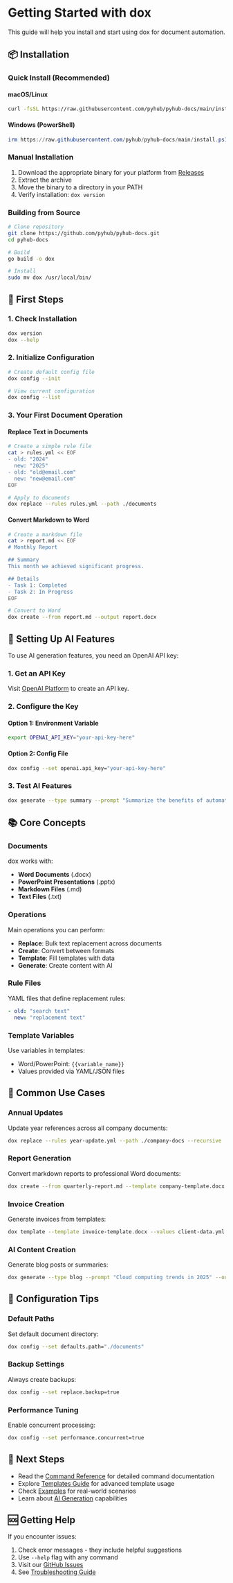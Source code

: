 # Getting Started with dox

This guide will help you install and start using dox for document automation.

## 📦 Installation

### Quick Install (Recommended)

#### macOS/Linux
```bash
curl -fsSL https://raw.githubusercontent.com/pyhub/pyhub-docs/main/install.sh | bash
```

#### Windows (PowerShell)
```powershell
irm https://raw.githubusercontent.com/pyhub/pyhub-docs/main/install.ps1 | iex
```

### Manual Installation

1. Download the appropriate binary for your platform from [Releases](https://github.com/pyhub/pyhub-docs/releases)
2. Extract the archive
3. Move the binary to a directory in your PATH
4. Verify installation: `dox version`

### Building from Source

```bash
# Clone repository
git clone https://github.com/pyhub/pyhub-docs.git
cd pyhub-docs

# Build
go build -o dox

# Install
sudo mv dox /usr/local/bin/
```

## 🚀 First Steps

### 1. Check Installation
```bash
dox version
dox --help
```

### 2. Initialize Configuration
```bash
# Create default config file
dox config --init

# View current configuration
dox config --list
```

### 3. Your First Document Operation

#### Replace Text in Documents
```bash
# Create a simple rule file
cat > rules.yml << EOF
- old: "2024"
  new: "2025"
- old: "old@email.com"
  new: "new@email.com"
EOF

# Apply to documents
dox replace --rules rules.yml --path ./documents
```

#### Convert Markdown to Word
```bash
# Create a markdown file
cat > report.md << EOF
# Monthly Report

## Summary
This month we achieved significant progress.

## Details
- Task 1: Completed
- Task 2: In Progress
EOF

# Convert to Word
dox create --from report.md --output report.docx
```

## 🔑 Setting Up AI Features

To use AI generation features, you need an OpenAI API key:

### 1. Get an API Key
Visit [OpenAI Platform](https://platform.openai.com/api-keys) to create an API key.

### 2. Configure the Key

#### Option 1: Environment Variable
```bash
export OPENAI_API_KEY="your-api-key-here"
```

#### Option 2: Config File
```bash
dox config --set openai.api_key="your-api-key-here"
```

### 3. Test AI Features
```bash
dox generate --type summary --prompt "Summarize the benefits of automation" --output summary.md
```

## 📚 Core Concepts

### Documents
dox works with:
- **Word Documents** (.docx)
- **PowerPoint Presentations** (.pptx)
- **Markdown Files** (.md)
- **Text Files** (.txt)

### Operations
Main operations you can perform:
- **Replace**: Bulk text replacement across documents
- **Create**: Convert between formats
- **Template**: Fill templates with data
- **Generate**: Create content with AI

### Rule Files
YAML files that define replacement rules:
```yaml
- old: "search text"
  new: "replacement text"
```

### Template Variables
Use variables in templates:
- Word/PowerPoint: `{{variable_name}}`
- Values provided via YAML/JSON files

## 🎯 Common Use Cases

### Annual Updates
Update year references across all company documents:
```bash
dox replace --rules year-update.yml --path ./company-docs --recursive
```

### Report Generation
Convert markdown reports to professional Word documents:
```bash
dox create --from quarterly-report.md --template company-template.docx --output Q4-Report.docx
```

### Invoice Creation
Generate invoices from templates:
```bash
dox template --template invoice-template.docx --values client-data.yml --output invoice-2025-001.docx
```

### AI Content Creation
Generate blog posts or summaries:
```bash
dox generate --type blog --prompt "Cloud computing trends in 2025" --output blog-post.md
```

## 🔧 Configuration Tips

### Default Paths
Set default document directory:
```bash
dox config --set defaults.path="./documents"
```

### Backup Settings
Always create backups:
```bash
dox config --set replace.backup=true
```

### Performance Tuning
Enable concurrent processing:
```bash
dox config --set performance.concurrent=true
```

## 📖 Next Steps

- Read the [Command Reference](./commands.md) for detailed command documentation
- Explore [Templates Guide](./templates.md) for advanced template usage
- Check [Examples](../examples/) for real-world scenarios
- Learn about [AI Generation](./ai-generation.md) capabilities

## 🆘 Getting Help

If you encounter issues:
1. Check error messages - they include helpful suggestions
2. Use `--help` flag with any command
3. Visit our [GitHub Issues](https://github.com/pyhub/pyhub-docs/issues)
4. See [Troubleshooting Guide](./troubleshooting.md)